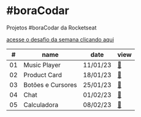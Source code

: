# #boraCodar

Projetos #boraCodar da Rocketseat

[acesse o desafio da semana clicando aqui](https://boracodar.dev)

<table>
        <thead>
            <tr>
                <th>#</th>
                <th>name</th>
                <th>date</th>
                <th>view</th>
            </tr>
        </thead>
        <tbody>
            <tr>
                <td>01</td>
                <td>Music Player</td>
                <td>11/01/23</td>
                <td><a href="01">🔗</a></td>
            </tr>
            <tr>
                <td>02</td>
                <td>Product Card</td>
                <td>18/01/23</td>
                <td><a href="02">🔗</a></td>
            </tr>
            <tr>
                <td>03</td>
                <td>Botões e Cursores</td>
                <td>25/01/23</td>
                <td><a href="03">🔗</a></td>
            </tr>
            <tr>
                <td>04</td>
                <td>Chat</td>
                <td>01/02/23</td>
                <td><a href="04">🔗</a></td>
            </tr>
            <tr>
                <td>05</td>
                <td>Calculadora</td>
                <td>08/02/23</td>
                <td><a href="05">🔗</a></td>
            </tr>
        </tbody>
    </table>

